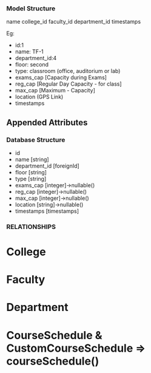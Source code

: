 ### Model Structure

name
college_id
faculty_id
department_id
timestamps

Eg:
- id:1
- name: TF-1
- department_id:4
- floor: second
- type: classroom (office, auditorium or lab)
- exams_cap [Capacity during Exams]
- reg_cap [Regular Day Capacity -  for class]
- max_cap [Maximum - Capacity]
- location (GPS Link)
- timestamps


## Appended Attributes
<!-- - name: Eg 2024-2025,Semester 1 -->

### Database Structure
- id
- name [string]
- department_id [foreignId]
- floor [string]
- type  [string]
- exams_cap [integer]->nullable()
- reg_cap [integer]->nullable()
- max_cap [integer]->nullable()
- location [string]->nullable()
- timestamps [timestamps]

### RELATIONSHIPS
# College

# Faculty

# Department

# CourseSchedule & CustomCourseSchedule => courseSchedule()

